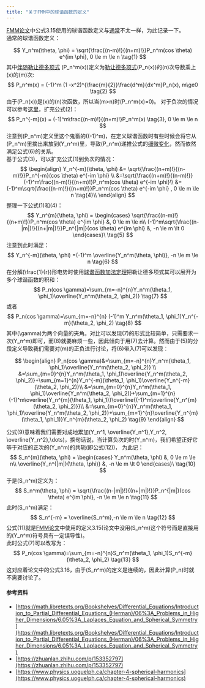 ```yaml
---
title: "关于FMM中的球谐函数的定义"
---
```


<script async src="https://cdn.jsdelivr.net/npm/mathjax@3/es5/tex-chtml.js" id="MathJax-script"></script>
<script>
MathJax = {
  tex: {
    inlineMath: [['$', '$'],['\\(', '\\)']]
  }
};
</script>

[FMM论文](https://www.cambridge.org/core/journals/acta-numerica/article/abs/new-version-of-the-fast-multipole-method-for-the-laplace-equation-in-three-dimensions/8D84CC50463A63C73A5E97A045F16B79)中公式3.15使用的球谐函数定义与[通常](https://en.wikipedia.org/wiki/Spherical_harmonics#Conventions)不太一样，为此记录一下。  
通常的球谐函数定义：

$$
Y_n^m(\theta, \phi) = \sqrt{\frac{(n-m)!}{(n+m)!}}P_n^m(cos \theta) e^{im \phi}, 0 \le m \le n \tag{1}
$$
其中<a href='https://en.wikipedia.org/wiki/Associated_Legendre_polynomials'>伴随勒让德多项式</a>
\(P_n^m(x)\)定义为<a href='https://en.wikipedia.org/wiki/Legendre_polynomials'>勒让德多项式</a>\(P_n(x)\)的\(n\)次导数乘上\(x\)的\(m\)次:
$$
P_n^m(x) = (-1)^m (1 -x^2)^{\frac{m}{2}}\frac{d^m}{dx^m}P_n(x), m\ge0  \tag{2}
$$
由于\(P_n(x)\)是\(x\)的\(n\)次函数，所以当\(m>n\)时\(P_n^m(x)=0\)。
对于负次的情况可以参考<a href='http://www.jooooow.com/static/pdf/FMM.pdf'>这里</a>，扩充公式(2)：
$$
P_n^{-m}(x) = (-1)^m\frac{(n-m)!}{(n+m)!}P_n^m(x) \tag{3}, 0 \le m \le n
$$
注意到\(P_n^m\)定义里这个鬼畜的\((-1)^m\)，在定义球谐函数时有些时候会将它从\(P_n^m\)里摘出来放到\(Y_n^m\)里，导致\(P_n^m\)递推公式的<a href='https://www.physics.uoguelph.ca/chapter-4-spherical-harmonics'>细微变化</a>，然而依然满足公式(6)的关系。
<br>
基于公式(3)，可以扩充公式(1)到负次的情况：
$$
\begin{align}
Y_n^{-m}(\theta, \phi) &= \sqrt{\frac{(n+m)!}{(n-m)!}}P_n^{-m}(cos \theta) e^{-im \phi} \\
&=\sqrt{\frac{(n+m)!}{(n-m)!}}(-1)^m\frac{(n-m)!}{(n+m)!}P_n^m(cos \theta)  e^{-im \phi}\\
&=(-1)^m\sqrt{\frac{(n-m)!}{(n+m)!}}P_n^m(cos \theta)  e^{-im \phi} , 0 \le m \le n  \tag{4}\\
\end{align}
$$
整理一下公式(1)和(4)：
$$
    Y_n^{m}(\theta, \phi) =
\begin{cases}
    \sqrt{\frac{(n-m)!}{(n+m)!}}P_n^m(cos \theta) e^{im \phi} &, 0 \le m \le n\\
    (-1)^m\sqrt{\frac{(n-|m|)!}{(n+|m|)!}}P_n^{|m|}(cos \theta) e^{im \phi}  &,  -n \le m \lt 0
\end{cases}\
 \tag{5}
$$
注意到此时满足：
$$
Y_n^{-m}(\theta, \phi) =(-1)^m \overline{Y_n^m(\theta, \phi)}, -n \le m \le n  \tag{6}
$$
在分解\(\frac{1}{r}\)形电势时使用<a href='https://en.wikipedia.org/wiki/Spherical_harmonics#Algebraic_properties'>球谐函数加法定理</a>把勒让德多项式其可以展开为多个球谐函数的积和：
$$
P_n(cos \gamma)=\sum_{m=-n}^{n}Y_n^m(\theta_1, \phi_1)\overline{Y_n^m(\theta_2, \phi_2)} \tag{7}
$$
或者
$$
P_n(cos \gamma)=\sum_{m=-n}^{n} (-1)^m Y_n^m(\theta_1, \phi_1)Y_n^{-m}(\theta_2, \phi_2) \tag{8}
$$
其中\(\gamma\)为两个向量的夹角。对比可以发现(7)的形式比较简单，只需要求一次\(Y_n^m\)即可，而(8)就要麻烦一些，因此倾向于用(7)去计算。然而由于(5)的分段定义导致我们需要对\(m\)的正负进行讨论，将(6)带入(7)可以发现：

$$
\begin{align}
P_n(cos \gamma)&=\sum_{m=-n}^{n}Y_n^m(\theta_1, \phi_1)\overline{Y_n^m(\theta_2, \phi_2)} \\
&=\sum_{m=0}^{n}Y_n^m(\theta_1, \phi_1)\overline{Y_n^m(\theta_2, \phi_2)}+\sum_{m=1}^{n}Y_n^{-m}(\theta_1, \phi_1)\overline{Y_n^{-m}(\theta_2, \phi_2)}\\
&=\sum_{m=0}^{n}Y_n^m(\theta_1, \phi_1)\overline{Y_n^m(\theta_2, \phi_2)}+\sum_{m=1}^{n}(-1)^m\overline{Y_n^{m}(\theta_1, \phi_1)}\overline{(-1)^m\overline{Y_n^{m}(\theta_2, \phi_2)}}\\
&=\sum_{m=0}^{n}Y_n^m(\theta_1, \phi_1)\overline{Y_n^m(\theta_2, \phi_2)}+\sum_{m=1}^{n}\overline{Y_n^{m}(\theta_1, \phi_1)}Y_n^{m}(\theta_2, \phi_2) \tag{9}
\end{align}
$$

公式(9)意味着我们需要对成地累加\(Y_n^1, \overline{Y_n^1},Y_n^2, \overline{Y_n^2},\dots\)，换句话说，当计算负次的时\(Y_n^m\)，我们希望正好它等于对应的正次的\(Y_n^m\)的共轭(即公式(12))，
为此记：
$$
    S_n^{m}(\theta, \phi) =
\begin{cases}
    Y_n^m(\theta, \phi) &, 0 \le m \le n\\
    \overline{Y_n^{|m|}(\theta, \phi)}  &,  -n \le m \lt 0
\end{cases}\
 \tag{10}
$$
于是\(S_n^m\)定义为：
$$
S_n^m(\theta, \phi) = \sqrt{\frac{(n-|m|)!}{(n+|m|)!}}P_n^{|m|}(cos \theta) e^{im \phi}, -n \le m \le n \tag{11}
$$
此时\(S_n^m\)满足：
$$
S_n^{-m} = \overline{S_n^m},-n \le m \le n  \tag{12}
$$
公式(11)就是<a href='https://www.cambridge.org/core/journals/acta-numerica/article/abs/new-version-of-the-fast-multipole-method-for-the-laplace-equation-in-three-dimensions/8D84CC50463A63C73A5E97A045F16B79'>FMM论文</a>中使用的定义3.15(论文中没用\(S_n^m\)这个符号而是直接用的\(Y_n^m\)符号具有一定误导性)。    
此时公式(7)可以改写为：
$$
P_n(cos \gamma)=\sum_{m=-n}^{n}S_n^m(\theta_1, \phi_1)S_n^{-m}(\theta_2, \phi_2) \tag{13}
$$
这对应着论文中的公式3.16，由于\(S_n^m\)的定义是连续的，因此计算\(P_n\)时就不需要讨论了。


#### 参考资料
+ [https://math.libretexts.org/Bookshelves/Differential_Equations/Introduction_to_Partial_Differential_Equations_(Herman)/06%3A_Problems_in_Higher_Dimensions/6.05%3A_Laplaces_Equation_and_Spherical_Symmetry](https://math.libretexts.org/Bookshelves/Differential_Equations/Introduction_to_Partial_Differential_Equations_(Herman)/06%3A_Problems_in_Higher_Dimensions/6.05%3A_Laplaces_Equation_and_Spherical_Symmetry)
+ [https://zhuanlan.zhihu.com/p/153352797](https://zhuanlan.zhihu.com/p/153352797)
+ [https://www.physics.uoguelph.ca/chapter-4-spherical-harmonics](https://www.physics.uoguelph.ca/chapter-4-spherical-harmonics)